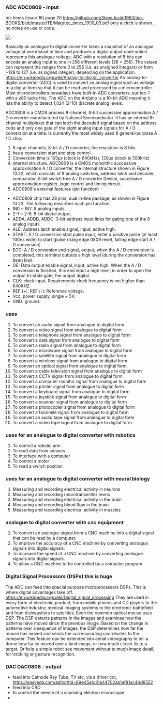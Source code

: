 ### ADC ADC0809 - input
tec times (issue 16) page 26 https://github.com/SteveJustin1963/tec-BOOKS/blob/master/TE/Mag/tec_times_1990_03.pdf only a circit is shown , no notes on use or code.
 
![](https://github.com/SteveJustin1963/tec-ADC-DAC/blob/master/pics/cct1.png)

Basically an analogue to digital converter takes a snapshot of an analogue voltage at one instant in time and produces a digital output code which represents this analogue voltage. ADC with a resolution of 8 bits can encode an analog input to one in 256 different levels (28 = 256). The values can represent the ranges from 0 to 255 (i.e. as unsigned integers) or from −128 to 127 (i.e. as signed integer), depending on the application. https://en.wikipedia.org/wiki/Analog-to-digital_converter
An analog-to-digital converter (ADC) is used to convert an analog signal such as voltage to a digital form so that it can be read and processed by a microcontroller. Most microcontrollers nowadays have built-in ADC converters. our tec-1 with a z80 lacks this. The ADC on the Arduino is a 10-bit ADC meaning it has the ability to detect 1,024 (2^10) discrete analog levels. 

ADC0809 is a CMOS process 8-channel, 8-bit successive approximation A / D converter manufactured by National Semiconductor. It has an internal 8-channel multiplexer that can latch the decoded signal based on the address code and only one gate of the eight analog input signals for A / D conversion at a time. Is currently the most widely used 8 general-purpose A / D chip. 
1) 8 input channels, 8-bit A / D converter, the resolution is 8 bits.
2) has a conversion start and stop control.
3) Conversion time is 100μs (clock is 640kHz), 130μs (clock is 500kHz)
4) internal structure. ADC0809 is a CMOS monolithic successive approximation A / D converter, the internal structure shown in Figure 13.22, which consists of 8 analog switches, address latch and decoder, comparator, 8-bit switch tree A / D converter Device, successive approximation register, logic control and timing circuit.
5) ADC0809's external features (pin function)
- ADC0809 chip has 28 pins, dual in-line package, as shown in Figure 13.23. The following describes each pin function.
- IN0 ~ IN7: 8 analog inputs.
- 2-1 ~ 2-8: 8-bit digital output.
- ADDA, ADDB, ADDC: 3-bit address input lines for gating one of the 8 analog inputs 
- ALE: Address latch enable signal, input, active high.
- START: A / D conversion start pulse input, enter a positive pulse (at least 100ns wide) to start (pulse rising edge 0809 reset, falling edge start A / D conversion).
- EOC: A / D conversion end signal, output, when the A / D conversion is completed, this terminal outputs a high level (during the conversion has been low).
- OE: Data output enable signal, input, active high. When the A / D conversion is finished, this end input a high level, in order to open the output tri-state gate, the output digital.
- CLK: clock input. Requirements clock frequency is not higher than 640KHZ.
- REF (+), REF (-): Reference voltage.
- Vcc: power supply, single + 5V.
- GND: ground.
 
 ### uses
 1. To convert an audio signal from analogue to digital form
2. To convert a video signal from analogue to digital form
3. To convert a telephone signal from analogue to digital form
4. To convert a data signal from analogue to digital form
5. To convert a radio signal from analogue to digital form
6. To convert a microwave signal from analogue to digital form
7. To convert a satellite signal from analogue to digital form
8. To convert a wireless signal from analogue to digital form
9. To convert an optical signal from analogue to digital form
10. To convert a cable television signal from analogue to digital form
11. To convert a CCTV signal from analogue to digital form
12. To convert a computer monitor signal from analogue to digital form
13. To convert a printer signal from analogue to digital form
14. To convert a keyboard signal from analogue to digital form
15. To convert a joystick signal from analogue to digital form
16. To convert a scanner signal from analogue to digital form
17. To convert a photocopier signal from analogue to digital form
18. To convert a facsimile signal from analogue to digital form
19. To convert an audio tape signal from analogue to digital form
20. To convert a video tape signal from analogue to digital form

### uses for an  analogue to digital converter with robotics

1. To control a robotic arm
2. To read data from sensors
3. To interface with a computer
4. To control a motor
5. To read a switch position
 
### uses for an  analogue to digital converter with neural biology

1. Measuring and recording electrical activity in neurons
2. Measuring and recording neurotransmitter levels
3. Measuring and recording electrical activity in the brain
4. Measuring and recording blood flow in the brain
5. Measuring and recording electrical activity in muscles
 
### analogue to digital converter with cnc equipment

1. To convert an analogue signal from a CNC machine into a digital signal that can be read by a computer.
2. To improve the accuracy of a CNC machine by converting analogue signals into digital signals.
3. To increase the speed of a CNC machine by converting analogue signals into digital signals.
4. To allow a CNC machine to be controlled by a computer program.

### Digital Signal Processors (DSPs) this is huge

The ADC can feed into special purpose microprocessors DSPs. This is where digital advantages take off. https://en.wikipedia.org/wiki/Digital_signal_processing They are used in every form of electronic product, from mobile phones and CD players to the automotive industry; medical imaging systems to the electronic battlefield and from dishwashers to satellites. Even the common optical mouse uses DSP. The DSP detects patterns in the images and examines how the patterns have moved since the previous image. Based on the change in patterns over a sequence of images, the DSP determines how far the mouse has moved and sends the corresponding coordinates to the computer. This feature can be extended into aerial videography to tell a drone how far its moved over a land image, or how much closer its to a target. Or help a simple robot see movement without to much image detail, for tracking or gesture recognition. 


### DAC DAC0808 - output
- feed into Cathode Ray Tube, TV etc, via a driver cct, https://easyeda.com/editor#id=89e45a1c31a44702ab1ef81ac46d8552
- feed into CRO
- to control the needle of a scanning electron microscope
- 


